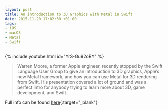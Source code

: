 ```yaml
---
layout: post
title: An introduction to 3D Graphics with Metal in Swift
date: 2015-11-20 17:02:30 +01:00
tags:
- iOS
- macOS
- Metal
- Swift
---
```


{% include youtube.html id="YrS-Gu92oBY" %}

<script async class="speakerdeck-embed" data-id="94f582b046a4013276d47e9fc6387efe" data-ratio="1.77777777777778" src="//speakerdeck.com/assets/embed.js"></script>
<p></p>

> Warren Moore, a former Apple engineer, recently stopped by the Swift Language User Group to give an introduction to 3D graphics, Apple’s new Metal framework, and how you can use Metal for 3D rendering from Swift. His presentation covered a lot of ground and was a perfect intro for anybody trying to learn more about 3D, game development, and Swift.

Full info can be found [here](https://academy.realm.io/posts/3d-graphics-metal-swift/){:target="_blank"}
